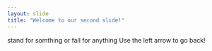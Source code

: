 ```yaml
---
layout: slide
title: "Welcome to our second slide!"
---
```

stand for somthing or fall for anything
Use the left arrow to go back!
